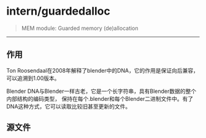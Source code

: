 
# intern/guardedalloc

> MEM module: Guarded memory (de)allocation 

***

## 作用
Ton Roosendaal在2008年解释了blender中的DNA，它的作用是保证向后兼容，可以追溯到1.00版本。

Blender DNA与Blender一样古老，它是一个长字符串，具有Blender数据的整个内部结构的编码类型，
保持在每个.blender和每个Blender二进制文件中。有了DNA这种方式，它可以读取比较旧甚至更新的文件。 

## 源文件